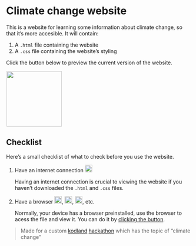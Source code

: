 # Climate change website
This is a website for learning some information about climate change, so that it’s more accesible.
It will contain:
  1. A `.html` file containing the website
  2. A `.css` file containing the website’s styling

Click the button below to preview the current version of the website.

<a href="https://html-preview.github.io/?url=https://github.com/AKodlandUser/climate-change-website/blob/main/index.html" id="button">
  <img src="https://img.shields.io/badge/Preview_Website-black?style=flat-square" width=150px style="border: 1px solid white;" />
</a>

## Checklist
Here’s a small checklist of what to check before you use the website.
<ol>
  <li>Have an internet connection <picture><source media="(prefers-color-scheme: dark)" srcset="https://github.com/user-attachments/assets/ebce3496-a976-4968-a754-4dabbb910775"><source media="(prefers-color-scheme: light)" srcset="https://github.com/user-attachments/assets/5c119d2c-2204-4480-bcf9-31fea8173206"><img src="https://github.com/user-attachments/assets/ebce3496-a976-4968-a754-4dabbb910775" width=20px></picture>
  </li>
  <p>Having an internet connection is crucial to viewing the website if you haven’t downloaded the <code>.html</code> and <code>.css</code> files.</p>
  <li>Have a browser <img src="https://github.com/user-attachments/assets/c8bc5307-4c63-4c4d-8ad4-7f20ee332651" width=20px>, <img src="https://github.com/user-attachments/assets/d672e49b-be1c-4254-8780-18b87ee12c64" width=20px>, <img src="https://github.com/user-attachments/assets/1ed485ad-754a-4df0-aaf2-fc22e04c787b" width=20px>, etc.</li>
  <p>Normally, your device has a browser preinstalled, use the browser to acess the file and view it. You can do it by <a href="https://github.com/AKodlandUser/climate-change-website#button">clicking the button</a>.</p>
</ol>

> Made for a custom [kodland](https://kodland.org "Coding Platform for Kids") [hackathon](https://w.wiki/CKZJ "Programing Marathon Event") which has the topic of “climate change”
